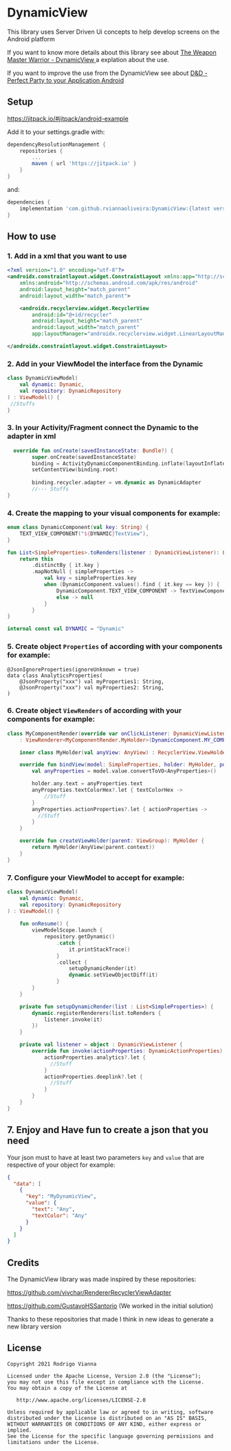 # DynamicView

This library uses Server Driven Ui concepts to help develop screens on the Android platform

If you want to know more details about this library see about [The Weapon Master Warrior - DynamicView ](https://medium.com/@rodrigo.vianna.oliveira/ee1d6527e471) a explation about the use.

If you want to improve the use from the DynamicView see about [D&D - Perfect Party to your Application Android](https://medium.com/@rodrigo.vianna.oliveira/6fa4b94d8618)

## Setup

https://jitpack.io/#jitpack/android-example

Add it to your settings.gradle with:
```gradle
dependencyResolutionManagement {
    repositories {
        ...
        maven { url 'https://jitpack.io' }
    }
}
```
and:

```gradle
dependencies {
    implementation 'com.github.rviannaoliveira:DynamicView:{latest version}'
}
```

## How to use

### 1. Add in a xml that you want to use
```xml
<?xml version="1.0" encoding="utf-8"?>
<androidx.constraintlayout.widget.ConstraintLayout xmlns:app="http://schemas.android.com/apk/res-auto"
    xmlns:android="http://schemas.android.com/apk/res/android"
    android:layout_height="match_parent"
    android:layout_width="match_parent">

    <androidx.recyclerview.widget.RecyclerView
        android:id="@+id/recycler"
        android:layout_height="match_parent"
        android:layout_width="match_parent"
        app:layoutManager="androidx.recyclerview.widget.LinearLayoutManager" />

</androidx.constraintlayout.widget.ConstraintLayout>

```

### 2. Add in your ViewModel the interface from the Dynamic

```kotlin
class DynamicViewModel(
    val dynamic: Dynamic,
    val repository: DynamicRepository 
) : ViewModel() {
 //Stuffs 
}
```

### 3. In your Activity/Fragment connect the Dynamic to the adapter in xml

```kotlin
  override fun onCreate(savedInstanceState: Bundle?) {
        super.onCreate(savedInstanceState)
        binding = ActivityDynamicComponentBinding.inflate(layoutInflater)
        setContentView(binding.root)
        
        binding.recycler.adapter = vm.dynamic as DynamicAdapter
        //--- Stuffs
}
```


### 4. Create the mapping to your visual components for example:

```kotlin
enum class DynamicComponent(val key: String) {
    TEXT_VIEW_COMPONENT("${DYNAMIC}TextView"),
}

fun List<SimpleProperties>.toRenders(listener : DynamicViewListener): List<ViewRenderer<*>> {
    return this
        .distinctBy { it.key }
        .mapNotNull { simpleProperties ->
            val key = simpleProperties.key
            when (DynamicComponent.values().find { it.key == key }) {
                DynamicComponent.TEXT_VIEW_COMPONENT -> TextViewComponentRender(listener)
                else -> null
            }
        }
}

internal const val DYNAMIC = "Dynamic"
```

### 5. Create object `Properties` of according with your components for example:
```
@JsonIgnoreProperties(ignoreUnknown = true)
data class AnalyticsProperties(
    @JsonProperty("xxx") val myProperties1: String,
    @JsonProperty("xxx") val myProperties2: String,
)
```

### 6. Create object `ViewRenders` of according with your components for example:


```kotlin
class MyComponentRender(override var onClickListener: DynamicViewListener?)
    : ViewRenderer<MyComponentRender.MyHolder>(DynamicComponent.MY_COMPONENT.key, DynamicComponent.MY_COMPONENT.ordinal) {

    inner class MyHolder(val anyView: AnyView) : RecyclerView.ViewHolder(anyView)

    override fun bindView(model: SimpleProperties, holder: MyHolder, position: Int) {
        val anyProperties = model.value.convertToVO<AnyProperties>()

        holder.any.text = anyProperties.text
        anyProperties.textColorHex?.let { textColorHex ->
            //Stuff
        }
        anyProperties.actionProperties?.let { actionProperties ->
          //Stuff
        }
    }

    override fun createViewHolder(parent: ViewGroup): MyHolder {
        return MyHolder(AnyView(parent.context))
    }
}
```

### 7. Configure your ViewModel to accept for example:

```kotlin
class DynamicViewModel(
    val dynamic: Dynamic,
    val repository: DynamicRepository
) : ViewModel() {
  
    fun onResume() {
        viewModelScope.launch {
            repository.getDynamic()
                .catch {
                    it.printStackTrace()
                }
                .collect {
                    setupDynamicRender(it)
                    dynamic.setViewObjectDiff(it)
                }
        }
    }

    private fun setupDynamicRender(list : List<SimpleProperties>) {
        dynamic.registerRenderers(list.toRenders {
            listener.invoke(it)
        })
    }

    private val listener = object : DynamicViewListener {
        override fun invoke(actionProperties: DynamicActionProperties) {
            actionProperties.analytics?.let {
              //Stuff
            }
            actionProperties.deeplink?.let {
              //Stuff
            }
        }
    }
}
``` 

## 7. Enjoy and Have fun to create a json that you need

Your json must to have at least two parameters `key` and `value` that are respective of your object for example:
```json
{
  "data": [
    {
      "key": "MyDynamicView",
      "value": {
        "text": "Any",
        "textColor": "Any"
      }
    }
  ]
}
```


## Credits

The DynamicView library was made inspired by these repositories:

https://github.com/vivchar/RendererRecyclerViewAdapter

https://github.com/GustavoHSSantorio (We worked in the initial solution)

Thanks to these repositories that made I think in new ideas to generate a new library version

## **License**

```
Copyright 2021 Rodrigo Vianna

Licensed under the Apache License, Version 2.0 (the "License");
you may not use this file except in compliance with the License.
You may obtain a copy of the License at

   http://www.apache.org/licenses/LICENSE-2.0

Unless required by applicable law or agreed to in writing, software
distributed under the License is distributed on an "AS IS" BASIS,
WITHOUT WARRANTIES OR CONDITIONS OF ANY KIND, either express or implied.
See the License for the specific language governing permissions and
limitations under the License.
